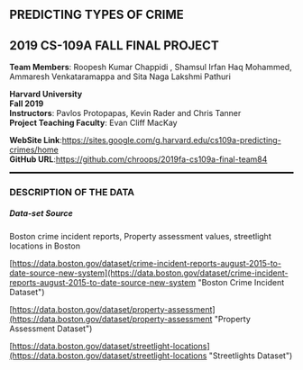## PREDICTING TYPES OF CRIME

## 2019 CS-109A FALL FINAL PROJECT

**Team Members**: Roopesh Kumar Chappidi , Shamsul Irfan Haq Mohammed, Ammaresh Venkataramappa and Sita Naga Lakshmi Pathuri<br/>


**Harvard University**<br/> 
**Fall 2019**<br/>
**Instructors**: Pavlos Protopapas, Kevin Rader and Chris Tanner<br/>
**Project Teaching Faculty**: Evan Cliff MacKay

**WebSite Link**:https://sites.google.com/g.harvard.edu/cs109a-predicting-crimes/home<br/>
**GitHub URL**:https://github.com/chroops/2019fa-cs109a-final-team84

<hr style="height:2pt">


### DESCRIPTION OF THE DATA
##### Data-set Source 

Boston crime incident reports, Property assessment values, streetlight locations in Boston

[https://data.boston.gov/dataset/crime-incident-reports-august-2015-to-date-source-new-system](https://data.boston.gov/dataset/crime-incident-reports-august-2015-to-date-source-new-system "Boston Crime Incident Dataset")

[https://data.boston.gov/dataset/property-assessment](https://data.boston.gov/dataset/property-assessment "Property Assessment Dataset")

[https://data.boston.gov/dataset/streetlight-locations](https://data.boston.gov/dataset/streetlight-locations "Streetlights Dataset")
